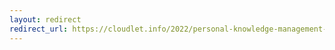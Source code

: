 ```yaml
---
layout: redirect
redirect_url: https://cloudlet.info/2022/personal-knowledge-management-tool-recommendation
---
```

